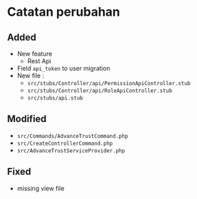 # Catatan perubahan

## Added
+ New feature
    - Rest Api
+ Field `api_token` to user migration
+ New file :
    - `src/stubs/Controller/api/PermissionApiController.stub`
    - `src/stubs/Controller/api/RoleApiController.stub`
    - `src/stubs/api.stub`
## Modified
- `src/Commands/AdvanceTrustCommand.php`
- `src/CreateControllerCommand.php`
- `src/AdvanceTrustServiceProvider.php`

## Fixed
- missing view file

